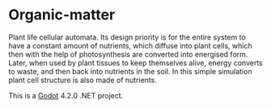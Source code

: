 # Organic-matter

Plant life cellular automata. Its design priority is for the entire system to have a constant amount of nutrients, which diffuse into plant cells, which then with the help of photosynthesis are converted into energised form. Later, when used by plant tissues to keep themselves alive, energy converts to waste, and then back into nutrients in the soil. In this simple simulation plant cell structure is also made of nutrients. 

This is a [Godot](https://godotengine.org/) 4.2.0 .NET project.